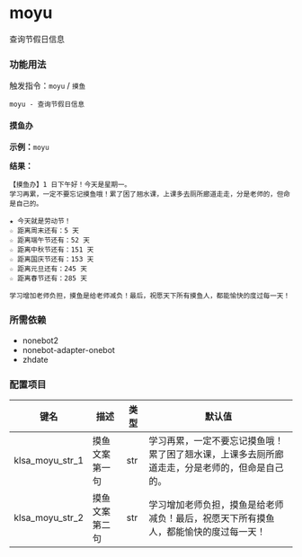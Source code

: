 # moyu

查询节假日信息

### 功能用法

触发指令：`moyu` / `摸鱼`

```
moyu - 查询节假日信息
```

#### 摸鱼办

**示例：**`moyu`

**结果：**

```
【摸鱼办】1 日下午好！今天是星期一。
学习再累，一定不要忘记摸鱼哦！累了困了翘水课，上课多去厕所廊道走走，分是老师的，但命是自己的。

★ 今天就是劳动节！
☆ 距离周末还有：5 天
☆ 距离端午节还有：52 天
☆ 距离中秋节还有：151 天
☆ 距离国庆节还有：153 天
☆ 距离元旦还有：245 天
☆ 距离春节还有：285 天

学习增加老师负担，摸鱼是给老师减负！最后，祝愿天下所有摸鱼人，都能愉快的度过每一天！
```

### 所需依赖

- nonebot2
- nonebot-adapter-onebot
- zhdate

### 配置项目

| 键名            | 描述           | 类型 | 默认值                                                       |
| --------------- | -------------- | ---- | ------------------------------------------------------------ |
| klsa_moyu_str_1 | 摸鱼文案第一句 | str  | 学习再累，一定不要忘记摸鱼哦！累了困了翘水课，上课多去厕所廊道走走，分是老师的，但命是自己的。 |
| klsa_moyu_str_2 | 摸鱼文案第二句 | str  | 学习增加老师负担，摸鱼是给老师减负！最后，祝愿天下所有摸鱼人，都能愉快的度过每一天！ |